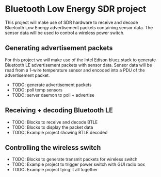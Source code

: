 # Bluetooth Low Energy SDR project

This project will make use of SDR hardware to receive and decode
Bluetooth Low Energy advertisement packets containing sensor data.
The sensor data will be used to control a wireless power switch.

## Generating advertisement packets

For this project we will make use of the Intel Edison bluez stack
to generate Bluetooth LE advertisement packets with sensor data.
Sensor data will be read from a 1-wire temperature sensor
and encoded into a PDU of the advertisement packet.

* TODO: generate advertisement packets
* TODO: poll temp sensors
* TODO: server daemon to poll + advertise

## Receiving + decoding Bluetooth LE

* TODO: Blocks to receive and decode BTLE
* TODO: Blocks to display the packet data
* TODO: Example project showing BTLE decoded

## Controlling the wireless switch

* TODO: Blocks to generate transmit packets for wireless switch
* TODO: Example project to trigger power switch with GUI radio box
* TODO: Example project tying it all together
